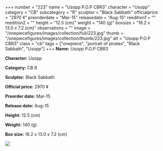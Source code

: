 +++
number = "223"
name = "Usopp P.O.P CBR3"
character = "Usopp"
category = "CB"
subcategory = "R"
sculptor = "Black Sabbath"
officialprice = "2970 ¥"
preorderdate = "Mar-15"
releasedate = "Aug-15"
reedition1 = ""
reedition2 = ""
height = "12.5 (cm)"
weight = "140 (g)"
boxsize = "16.2 x 13.0 x 7.2 (cm)"
observations = ""
image = "/onepiecefigures/images/collection/full/223.jpg"
thumb = "/onepiecefigures/images/collection/thumb/223.jpg"
alt = "Usopp P.O.P CBR3"
class = "cb"
tags = ["onepiece", "portrait of pirates", "Black Sabbath", "Usopp"]
+++
**Name:** Usopp P.O.P CBR3

**Character:** Usopp

**Category:** CB  R 

**Sculptor:** Black Sabbath

**Official price:** 2970 ¥

**Preorder date:** Mar-15

**Release date:** Aug-15

**Height:** 12.5 (cm)

**Weight:** 140 (g)

**Box size:** 16.2 x 13.0 x 7.2 (cm)

<img src="/onepiecefigures/images/collection/thumb/223.jpg">